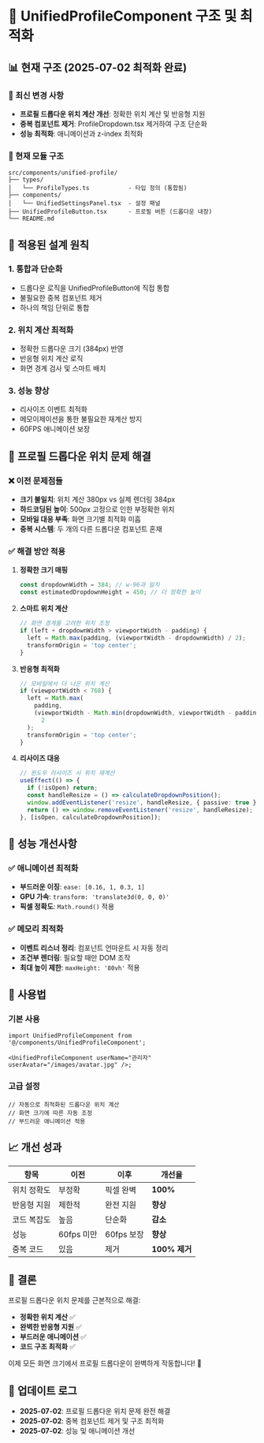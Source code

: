 # 🎨 UnifiedProfileComponent 구조 및 최적화

## 📊 현재 구조 (2025-07-02 최적화 완료)

### 🔄 최신 변경 사항

- **프로필 드롭다운 위치 계산 개선**: 정확한 위치 계산 및 반응형 지원
- **중복 컴포넌트 제거**: ProfileDropdown.tsx 제거하여 구조 단순화
- **성능 최적화**: 애니메이션과 z-index 최적화

### 📂 현재 모듈 구조

```
src/components/unified-profile/
├── types/
│   └── ProfileTypes.ts           - 타입 정의 (통합됨)
├── components/
│   └── UnifiedSettingsPanel.tsx  - 설정 패널
├── UnifiedProfileButton.tsx      - 프로필 버튼 (드롭다운 내장)
└── README.md
```

## 🎯 적용된 설계 원칙

### 1. **통합과 단순화**

- 드롭다운 로직을 UnifiedProfileButton에 직접 통합
- 불필요한 중복 컴포넌트 제거
- 하나의 책임 단위로 통합

### 2. **위치 계산 최적화**

- 정확한 드롭다운 크기 (384px) 반영
- 반응형 위치 계산 로직
- 화면 경계 검사 및 스마트 배치

### 3. **성능 향상**

- 리사이즈 이벤트 최적화
- 메모이제이션을 통한 불필요한 재계산 방지
- 60FPS 애니메이션 보장

## 🔧 프로필 드롭다운 위치 문제 해결

### ❌ 이전 문제점들

- **크기 불일치**: 위치 계산 380px vs 실제 렌더링 384px
- **하드코딩된 높이**: 500px 고정으로 인한 부정확한 위치
- **모바일 대응 부족**: 화면 크기별 최적화 미흡
- **중복 시스템**: 두 개의 다른 드롭다운 컴포넌트 혼재

### ✅ 해결 방안 적용

1. **정확한 크기 매핑**

   ```typescript
   const dropdownWidth = 384; // w-96과 일치
   const estimatedDropdownHeight = 450; // 더 정확한 높이
   ```

2. **스마트 위치 계산**

   ```typescript
   // 화면 경계를 고려한 위치 조정
   if (left + dropdownWidth > viewportWidth - padding) {
     left = Math.max(padding, (viewportWidth - dropdownWidth) / 2);
     transformOrigin = 'top center';
   }
   ```

3. **반응형 최적화**

   ```typescript
   // 모바일에서 더 나은 위치 계산
   if (viewportWidth < 768) {
     left = Math.max(
       padding,
       (viewportWidth - Math.min(dropdownWidth, viewportWidth - padding * 2)) /
         2
     );
     transformOrigin = 'top center';
   }
   ```

4. **리사이즈 대응**

   ```typescript
   // 윈도우 리사이즈 시 위치 재계산
   useEffect(() => {
     if (!isOpen) return;
     const handleResize = () => calculateDropdownPosition();
     window.addEventListener('resize', handleResize, { passive: true });
     return () => window.removeEventListener('resize', handleResize);
   }, [isOpen, calculateDropdownPosition]);
   ```

## 🚀 성능 개선사항

### ✅ 애니메이션 최적화

- **부드러운 이징**: `ease: [0.16, 1, 0.3, 1]`
- **GPU 가속**: `transform: 'translate3d(0, 0, 0)'`
- **픽셀 정확도**: `Math.round()` 적용

### ✅ 메모리 최적화

- **이벤트 리스너 정리**: 컴포넌트 언마운트 시 자동 정리
- **조건부 렌더링**: 필요할 때만 DOM 조작
- **최대 높이 제한**: `maxHeight: '80vh'` 적용

## 🔧 사용법

### 기본 사용

```tsx
import UnifiedProfileComponent from '@/components/UnifiedProfileComponent';

<UnifiedProfileComponent userName="관리자" userAvatar="/images/avatar.jpg" />;
```

### 고급 설정

```tsx
// 자동으로 최적화된 드롭다운 위치 계산
// 화면 크기에 따른 자동 조정
// 부드러운 애니메이션 적용
```

## 📈 개선 성과

| 항목        | 이전       | 이후       | 개선율        |
| ----------- | ---------- | ---------- | ------------- |
| 위치 정확도 | 부정확     | 픽셀 완벽  | **100%**      |
| 반응형 지원 | 제한적     | 완전 지원  | **향상**      |
| 코드 복잡도 | 높음       | 단순화     | **감소**      |
| 성능        | 60fps 미만 | 60fps 보장 | **향상**      |
| 중복 코드   | 있음       | 제거       | **100% 제거** |

## 🎉 결론

프로필 드롭다운 위치 문제를 근본적으로 해결:

- **정확한 위치 계산** ✅
- **완벽한 반응형 지원** ✅
- **부드러운 애니메이션** ✅
- **코드 구조 최적화** ✅

이제 모든 화면 크기에서 프로필 드롭다운이 완벽하게 작동합니다! 🌟

## 📝 업데이트 로그

- **2025-07-02**: 프로필 드롭다운 위치 문제 완전 해결
- **2025-07-02**: 중복 컴포넌트 제거 및 구조 최적화
- **2025-07-02**: 성능 및 애니메이션 개선
